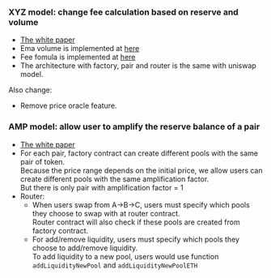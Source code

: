 ### XYZ model: change fee calculation based on reserve and volume
- [The white paper](https://github.com/xyzswap/xyz-protocol/blob/main/xyz.pdf)
- Ema volume is implemented at [here](contracts/VolumeTrendRecorder.sol)
- Fee fomula is implemented at [here](contracts/libraries/FeeFomula.sol)
- The architecture with factory, pair and router is the same with uniswap model.

Also change:
- Remove price oracle feature.
### AMP model: allow user to amplify the reserve balance of a pair
- [The white paper](https://github.com/xyzswap/xyz-protocol/blob/main/apr_v2.pdf)
- For each pair, factory contract can create different pools with the same pair of token.   
Because the price range depends on the initial price, we allow users can create different pools with the same amplification factor.   
But there is only pair with amplification factor = 1
- Router:
    - When users swap from A->B->C, users must specify which pools they choose to swap with at router contract.   
Router contract will also check if these pools are created from factory contract.
    - For add/remove liquidity, users must specify which pools they choose to add/remove liquidity.   
To add liquidity to a new pool, users would use function `addLiquidityNewPool` and `addLiquidityNewPoolETH`